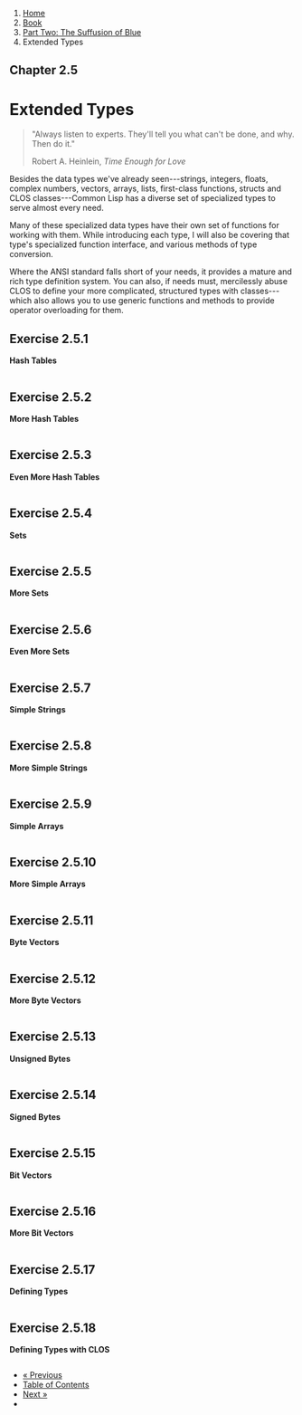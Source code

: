 <ol class="breadcrumb">
  <li><a href="/">Home</a></li>
  <li><a href="/book/">Book</a></li>
  <li><a href="/book/2-0-0-overview/">Part Two: The Suffusion of Blue</a></li>
  <li class="active">Extended Types</li>
</ol>

## Chapter 2.5

# Extended Types

> "Always listen to experts. They'll tell you what can't be done, and why. Then do it."
> <footer>Robert A. Heinlein, <em>Time Enough for Love</em></footer>

Besides the data types we've already seen---strings, integers, floats, complex numbers, vectors, arrays, lists, first-class functions, structs and CLOS classes---Common Lisp has a diverse set of specialized types to serve almost every need.

Many of these specialized data types have their own set of functions for working with them.  While introducing each type, I will also be covering that type's specialized function interface, and various methods of type conversion.

Where the ANSI standard falls short of your needs, it provides a mature and rich type definition system.  You can also, if needs must, mercilessly abuse CLOS to define your more complicated, structured types with classes---which also allows you to use generic functions and methods to provide operator overloading for them.

## Exercise 2.5.1

**Hash Tables**

```lisp

```

## Exercise 2.5.2

**More Hash Tables**

```lisp

```

## Exercise 2.5.3

**Even More Hash Tables**

```lisp

```

## Exercise 2.5.4

**Sets**

```lisp

```

## Exercise 2.5.5

**More Sets**

```lisp

```

## Exercise 2.5.6

**Even More Sets**

```lisp

```

## Exercise 2.5.7

**Simple Strings**

```lisp

```

## Exercise 2.5.8

**More Simple Strings**

```lisp

```

## Exercise 2.5.9

**Simple Arrays**

```lisp

```

## Exercise 2.5.10

**More Simple Arrays**

```lisp

```

## Exercise 2.5.11

**Byte Vectors**

```lisp

```

## Exercise 2.5.12

**More Byte Vectors**

```lisp

```

## Exercise 2.5.13

**Unsigned Bytes**

```lisp

```

## Exercise 2.5.14

**Signed Bytes**

```lisp

```

## Exercise 2.5.15

**Bit Vectors**

```lisp

```

## Exercise 2.5.16

**More Bit Vectors**

```lisp

```

## Exercise 2.5.17

**Defining Types**

```lisp

```

## Exercise 2.5.18

**Defining Types with CLOS**

```lisp

```

<ul class="pager">
  <li class="previous"><a href="/book/2-04-0-data-persistence/">&laquo; Previous</a></li>
  <li><a href="/book/">Table of Contents</a></li>
  <li class="next"><a href="/book/2-06-0-threads-memos-parallel.md">Next &raquo;</a><li>
</ul>
